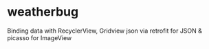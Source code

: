 # weatherbug
Binding data with RecyclerView, Gridview json via retrofit for JSON &amp; picasso for ImageView
